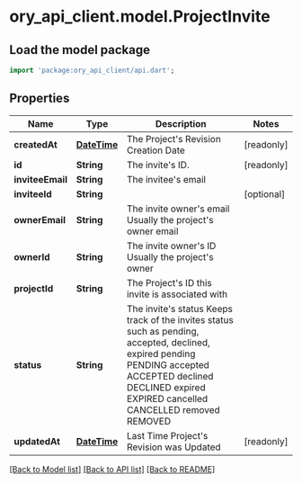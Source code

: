 # ory_api_client.model.ProjectInvite

## Load the model package
```dart
import 'package:ory_api_client/api.dart';
```

## Properties
Name | Type | Description | Notes
------------ | ------------- | ------------- | -------------
**createdAt** | [**DateTime**](DateTime.md) | The Project's Revision Creation Date | [readonly] 
**id** | **String** | The invite's ID. | [readonly] 
**inviteeEmail** | **String** | The invitee's email | 
**inviteeId** | **String** |  | [optional] 
**ownerEmail** | **String** | The invite owner's email Usually the project's owner email | 
**ownerId** | **String** | The invite owner's ID Usually the project's owner | 
**projectId** | **String** | The Project's ID this invite is associated with | 
**status** | **String** | The invite's status Keeps track of the invites status such as pending, accepted, declined, expired pending PENDING accepted ACCEPTED declined DECLINED expired EXPIRED cancelled CANCELLED removed REMOVED | 
**updatedAt** | [**DateTime**](DateTime.md) | Last Time Project's Revision was Updated | [readonly] 

[[Back to Model list]](../README.md#documentation-for-models) [[Back to API list]](../README.md#documentation-for-api-endpoints) [[Back to README]](../README.md)


